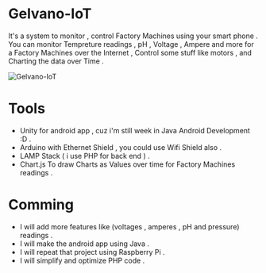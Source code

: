 # Gelvano-IoT
It's a system to monitor , control Factory Machines using your smart phone .
You can monitor Tempreture readings , pH , Voltage , Ampere and more for a Factory Machines over the Internet , Control some stuff like motors , and Charting the data over Time .

![Gelvano-IoT](http://i.imgur.com/iPk3qch.jpg)

# Tools
- Unity for android app , cuz i'm still week in Java Android Development :D . 
- Arduino with Ethernet Shield , you could use Wifi Shield also . 
- LAMP Stack ( i use PHP for back end ) .
- Chart.js To draw Charts as Values over time for Factory Machines readings .

# Comming
- I will add more features like (voltages , amperes , pH and pressure) readings .
- I will make the android app using Java .
- I will repeat that project using Raspberry Pi .
- I will simplify and optimize PHP code .
